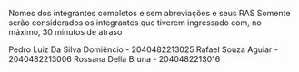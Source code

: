 Nomes dos integrantes completos e sem abreviações e seus RAS
Somente serão considerados os integrantes que tiverem ingressado com, no máximo, 30 minutos de atraso

Pedro Luiz Da Silva Domiêncio - 2040482213025
Rafael Souza Aguiar - 2040482213006
Rossana Della Bruna - 2040482213016
